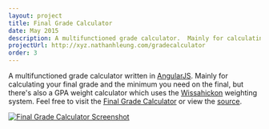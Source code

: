 ```yaml
---
layout: project
title: Final Grade Calculator
date: May 2015
description: A multifunctioned grade calculator.  Mainly for calculating your final grade and the minimum you need on the final.  Written in AngularJS.
projectUrl: http://xyz.nathanhleung.com/gradecalculator
order: 3
---
```

A multifunctioned grade calculator written in <a href="http://angularjs.org" target="_blank">AngularJS</a>.  Mainly for calculating your final grade and the minimum you need on the final, but there's also a GPA weight calculator which uses the <a href="http://wsdweb.org" target="_blank">Wissahickon</a> weighting system.  Feel free to visit the <a href="http://xyz.nathanhleung.com/gradecalculator" target="_blank">Final Grade Calculator</a> or view the <a href="http://github.com/nathanhleung/gradecalculator" target="_blank">source</a>.

<a href="http://xyz.nathanhleung.com/gradecalculator" target="_blank">
  <img alt="Final Grade Calculator Screenshot" src="http://i.imgur.com/5ewnhu2.jpg">
</a>
